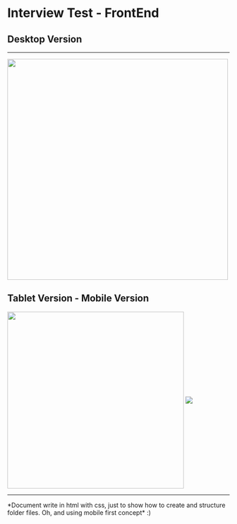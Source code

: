# Interview Test - FrontEnd
<div>

## Desktop Version
<hr>
<img align="center" width="500px" src="https://cdn.discordapp.com/attachments/784133268592132107/1065410387102675014/desktop.png" />

## Tablet Version - Mobile Version
</div>

<div align="top">
<img align="center" width="400px" src="https://cdn.discordapp.com/attachments/784133268592132107/1065410410322341888/tablet.png" />
<img align="center" src="https://media.discordapp.net/attachments/784133268592132107/1065410420778741770/mobile.png?width=85&height=676" />

</div>
<hr/>
*Document write in html with css, just to show how to create and structure folder files. Oh, and using mobile first concept* :)
